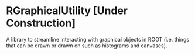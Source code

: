 # RGraphicalUtility [Under Construction]

A library to streamline interacting with graphical objects in ROOT (i.e. things that can be
drawn or drawn on such as histograms and canvases).
